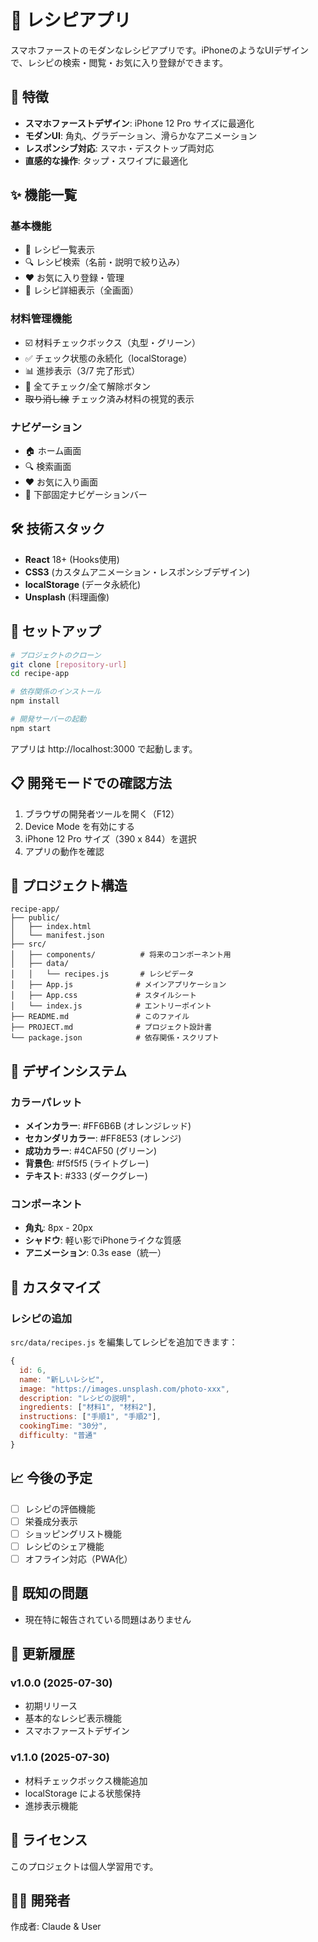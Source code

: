 # 🍳 レシピアプリ

スマホファーストのモダンなレシピアプリです。iPhoneのようなUIデザインで、レシピの検索・閲覧・お気に入り登録ができます。

## 📱 特徴

- **スマホファーストデザイン**: iPhone 12 Pro サイズに最適化
- **モダンUI**: 角丸、グラデーション、滑らかなアニメーション
- **レスポンシブ対応**: スマホ・デスクトップ両対応
- **直感的な操作**: タップ・スワイプに最適化

## ✨ 機能一覧

### 基本機能
- 📖 レシピ一覧表示
- 🔍 レシピ検索（名前・説明で絞り込み）
- ❤️ お気に入り登録・管理
- 📄 レシピ詳細表示（全画面）

### 材料管理機能
- ☑️ 材料チェックボックス（丸型・グリーン）
- ✅ チェック状態の永続化（localStorage）
- 📊 進捗表示（3/7 完了形式）
- 🔄 全てチェック/全て解除ボタン
- ~~取り消し線~~ チェック済み材料の視覚的表示

### ナビゲーション
- 🏠 ホーム画面
- 🔍 検索画面
- ❤️ お気に入り画面
- 📱 下部固定ナビゲーションバー

## 🛠️ 技術スタック

- **React** 18+ (Hooks使用)
- **CSS3** (カスタムアニメーション・レスポンシブデザイン)
- **localStorage** (データ永続化)
- **Unsplash** (料理画像)

## 🚀 セットアップ

```bash
# プロジェクトのクローン
git clone [repository-url]
cd recipe-app

# 依存関係のインストール
npm install

# 開発サーバーの起動
npm start
```

アプリは http://localhost:3000 で起動します。

## 📋 開発モードでの確認方法

1. ブラウザの開発者ツールを開く（F12）
2. Device Mode を有効にする
3. iPhone 12 Pro サイズ（390 x 844）を選択
4. アプリの動作を確認

## 📁 プロジェクト構造

```
recipe-app/
├── public/
│   ├── index.html
│   └── manifest.json
├── src/
│   ├── components/          # 将来のコンポーネント用
│   ├── data/
│   │   └── recipes.js       # レシピデータ
│   ├── App.js              # メインアプリケーション
│   ├── App.css             # スタイルシート
│   └── index.js            # エントリーポイント
├── README.md               # このファイル
├── PROJECT.md              # プロジェクト設計書
└── package.json            # 依存関係・スクリプト
```

## 🎨 デザインシステム

### カラーパレット
- **メインカラー**: #FF6B6B (オレンジレッド)
- **セカンダリカラー**: #FF8E53 (オレンジ)
- **成功カラー**: #4CAF50 (グリーン)
- **背景色**: #f5f5f5 (ライトグレー)
- **テキスト**: #333 (ダークグレー)

### コンポーネント
- **角丸**: 8px - 20px
- **シャドウ**: 軽い影でiPhoneライクな質感
- **アニメーション**: 0.3s ease（統一）

## 🔧 カスタマイズ

### レシピの追加
`src/data/recipes.js` を編集してレシピを追加できます：

```javascript
{
  id: 6,
  name: "新しいレシピ",
  image: "https://images.unsplash.com/photo-xxx",
  description: "レシピの説明",
  ingredients: ["材料1", "材料2"],
  instructions: ["手順1", "手順2"],
  cookingTime: "30分",
  difficulty: "普通"
}
```

## 📈 今後の予定

- [ ] レシピの評価機能
- [ ] 栄養成分表示
- [ ] ショッピングリスト機能
- [ ] レシピのシェア機能
- [ ] オフライン対応（PWA化）

## 🐛 既知の問題

- 現在特に報告されている問題はありません

## 📝 更新履歴

### v1.0.0 (2025-07-30)
- 初期リリース
- 基本的なレシピ表示機能
- スマホファーストデザイン

### v1.1.0 (2025-07-30)
- 材料チェックボックス機能追加
- localStorage による状態保持
- 進捗表示機能

## 📄 ライセンス

このプロジェクトは個人学習用です。

## 👨‍💻 開発者

作成者: Claude & User